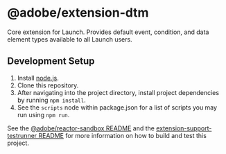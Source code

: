 # @adobe/extension-dtm

Core extension for Launch. Provides default event, condition, and data element types available to all Launch users.

## Development Setup
1. Install [node.js](https://nodejs.org/).
1. Clone this repository.
1. After navigating into the project directory, install project dependencies by running `npm install`.
1. See the `scripts` node within package.json for a list of scripts you may run using `npm run`.

See the [@adobe/reactor-sandbox README](https://github.com/Adobe-Marketing-Cloud/reactor-sandbox) and the [extension-support-testrunner README](https://github.com/Adobe-Marketing-Cloud/reactor-testrunner) for more information on how to build and test this project.
